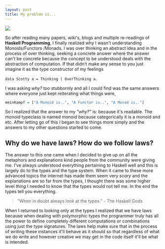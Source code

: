 ```yaml
---
layout: post
title: My problem is...
---
```


<img src="http://frescocapital.com/wp-content/uploads/2015/07/why.jpg">

So after reading many papers, wiki's, blogs and multiple re-readings of <b>Haskell
Programming</b>, I finally realized why I wasn't understanding Monoids/Functors
/Monads.
I was over thinking an abstract idea and in the process of over thinking, seeking
a concrete answer where the answer can't be concrete because the concept to be
understood deals with the abstraction of computation. If that didn't make any sense
to you just imagine it as the type constructor of my feelings

`data Scotty a = Thinking | OverThinking a`.

I was asking *why?* too stubbornly and all I could
find was the same answers where everyone just kept reiterating what things were,

``` Haskell
meinKampf = ["A Monoid is..", "A Functor is..", "A Monad is.."]
```

So I realized that the answer to my *"why?"* is: because it's readable. The monoid
typeclass is named monoid because categorically it is a monoid and etc. After letting
go of this I began to see things more simply and the answers to my other questions
started to come.

## Why do we have laws? How do we follow laws?

The answer to this one came when I decided to give up on all the metaphors and explanations
kind people from the community were giving me. I've always understood everything pertaining to Haskell
well and this is largely do to the types and the type system. When it came to these more advanced topics
the internet has made them seem very *scary* and the explanations are so far from the types, I
thought there was some higher level *thing* I needed to know that the types would not tell me. In the end
the types tell you everything.
> "When in doubt always look at the types." - The Haskell Gods

When I returned to looking only at the
types I realized that we have laws because when dealing with polymorphic types the programmer truly has
all the power to define completely different computations or combinations using just the type signatures. The
laws help make sure that in the process of writing these instances it'll behave as it should so that regardless
of what we do write and however creative we may get in the code itself it'll be what is intended.
